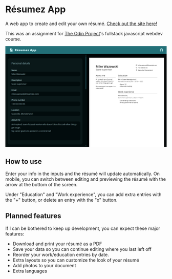 # Résumez App

A web app to create and edit your own résumé. [Check out the site here!](https://reesumez.netlify.app/)

This was an assignment for [The Odin Project](https://www.theodinproject.com/lessons/node-path-react-new-cv-application)'s fullstack javascript webdev course.

![Résumé editor](./src/assets/images/app-preview.jpg)

## How to use

Enter your info in the inputs and the résumé will update automatically. On mobile, you can switch between editing and previewing the résumé with the arrow at the bottom of the screen.

Under "Education" and "Work experience", you can add extra entries with the "+" button, or delete an entry with the "x" button.

## Planned features

If I can be bothered to keep up development, you can expect these major features:

- Download and print your résumé as a PDF
- Save your data so you can continue editing where you last left off
- Reorder your work/education entries by date.
- Extra layouts so you can customize the look of your résumé
- Add photos to your document
- Extra languages
